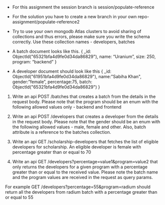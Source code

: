 * For this assignment the session branch is session/populate-reference
* For the solution you have to create a new branch in your own repo- assignment/populate-reference2
* Try to use your own mongodb Atlas clusters to avoid sharing of collections and thus errors, please make sure you write the schema correctly. Use these collection names - developers, batches


*  A batch document looks like this.
{
                _id: ObjectId("65321bfa4d9fe0d34da86829"),
name: “Uranium”,
size: 250,
program: “backend”
}
* A developer document should look like this
         { 
_id: ObjectId("61951bfa4d9fe0d34da86829"),
                name:"Sabiha Khan",
                gender:”female”,
                percentage:75,
batch: ObjectId("65321bfa4d9fe0d34da86829")
        }






1. Write an api POST /batches that creates a batch from the details in the request body. Please note that the program should be an enum with the following allowed values only - backend and frontend
2. Write an api POST  /developers that creates a developer from the details in the request body. Please note that the gender should be an enum with the following allowed values - male, female and other. Also, batch attribute is a reference to the batches collection.


3. Write an api GET /scholarship-developers that fetches the list of eligible developers for scholarship. An eligible developer is female with percentage greater than or equal to 70


4. Write an api GET /developers?percentage=value1&program=value2 that only returns the developers for a given program with a percentage greater than or equal to the received value. Please note the batch name and the program values are received in the request as query params.

For example GET /developers?percentage=55&program=radium should return all the developers from radium batch with a percentage greater than or equal to 55
